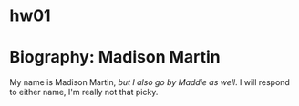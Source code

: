 # hw01
# Biography: Madison Martin
My name is Madison Martin, 
*but I also go by Maddie as well*.
I will respond to either name, I'm really not that picky. 

